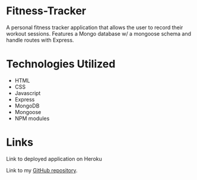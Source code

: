# Fitness-Tracker
A personal fitness tracker application that allows the user to record their workout sessions. Features a Mongo database w/ a mongoose schema and handle routes with Express.


# Technologies Utilized

* HTML
* CSS
* Javascript
* Express
* MongoDB
* Mongoose
* NPM modules 

# Links

Link to deployed application on Heroku

Link to my [GitHub repository](https://github.com/LukeMcM89/Fitness-Tracker).